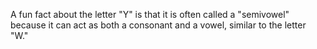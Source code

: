 A fun fact about the letter "Y" is that it is often called a "semivowel" because it can act as both a consonant and a vowel, similar to the letter "W."